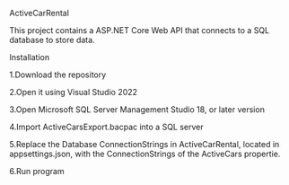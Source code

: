 ActiveCarRental

This project contains a ASP.NET Core Web API that connects to a SQL database to store data.

Installation

  1.Download the repository
  
  2.Open it using Visual Studio 2022
  
  3.Open Microsoft SQL Server Management Studio 18, or later version
  
  4.Import ActiveCarsExport.bacpac into a SQL server
  
  5.Replace the Database ConnectionStrings in ActiveCarRental, located in appsettings.json, with the ConnectionStrings of the ActiveCars propertie.
  
  6.Run program
 
